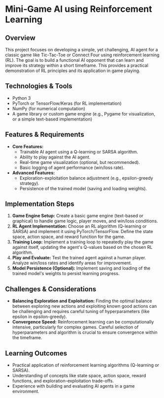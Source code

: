 # Mini-Game AI using Reinforcement Learning

## Overview
This project focuses on developing a simple, yet challenging, AI agent for a classic game like Tic-Tac-Toe or Connect Four using reinforcement learning (RL). The goal is to build a functional AI opponent that can learn and improve its strategy within a short timeframe. This provides a practical demonstration of RL principles and its application in game playing.

## Technologies & Tools
- Python 3
- PyTorch or TensorFlow/Keras (for RL implementation)
- NumPy (for numerical computation)
- A game library or custom game engine (e.g., Pygame for visualization, or a simple text-based implementation)

## Features & Requirements
- **Core Features:**
    - Trainable AI agent using a Q-learning or SARSA algorithm.
    - Ability to play against the AI agent.
    - Real-time game visualization (optional, but recommended).
    - Basic logging of agent performance (win/loss rate).
- **Advanced Features:**
    - Exploration-exploitation balance adjustment (e.g., epsilon-greedy strategy).
    - Persistence of the trained model (saving and loading weights).


## Implementation Steps
1. **Game Engine Setup:** Create a basic game engine (text-based or graphical) to handle game logic, player moves, and win/loss conditions.
2. **RL Agent Implementation:** Choose an RL algorithm (Q-learning or SARSA) and implement it using PyTorch/TensorFlow. Define the state space, action space, and reward function for the game.
3. **Training Loop:** Implement a training loop to repeatedly play the game against itself, updating the agent's Q-values based on the chosen RL algorithm.
4. **Play and Evaluate:**  Test the trained agent against a human player.  Analyze win/loss rates and identify areas for improvement.
5. **Model Persistence (Optional):** Implement saving and loading of the trained model's weights to persist learning progress.

## Challenges & Considerations
- **Balancing Exploration and Exploitation:** Finding the optimal balance between exploring new actions and exploiting known good actions can be challenging and requires careful tuning of hyperparameters (like epsilon in epsilon-greedy).
- **Convergence Speed:**  Reinforcement learning can be computationally intensive, particularly for complex games.  Careful selection of hyperparameters and algorithm is crucial to ensure convergence within the timeframe.

## Learning Outcomes
- Practical application of reinforcement learning algorithms (Q-learning or SARSA).
- Understanding of concepts like state space, action space, reward functions, and exploration-exploitation trade-offs.
- Experience with building and evaluating AI agents in a game environment.


